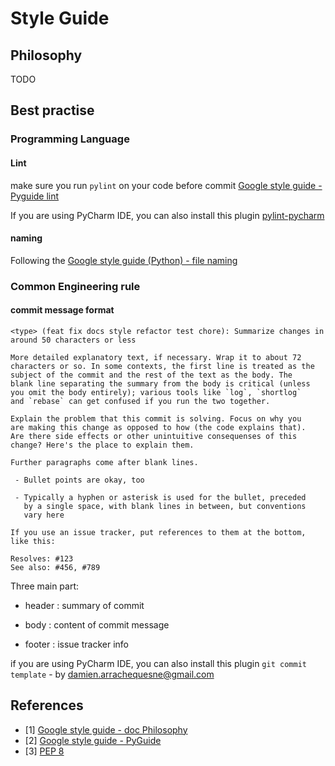# Style Guide


## Philosophy

TODO

## Best practise 

### Programming Language

#### Lint

make sure you run `pylint` on your code before commit
[Google style guide - Pyguide lint](https://google.github.io/styleguide/pyguide.html#21-lint)

If you are using PyCharm IDE, you can also install this plugin [pylint-pycharm](https://github.com/leinardi/pylint-pycharm) 

#### naming

Following the [Google style guide (Python) - file naming](http://google.github.io/styleguide/pyguide.html#3163-file-naming)


### Common Engineering rule

#### commit message format

```text
<type> (feat fix docs style refactor test chore): Summarize changes in around 50 characters or less

More detailed explanatory text, if necessary. Wrap it to about 72
characters or so. In some contexts, the first line is treated as the
subject of the commit and the rest of the text as the body. The
blank line separating the summary from the body is critical (unless
you omit the body entirely); various tools like `log`, `shortlog`
and `rebase` can get confused if you run the two together.

Explain the problem that this commit is solving. Focus on why you
are making this change as opposed to how (the code explains that).
Are there side effects or other unintuitive consequenses of this
change? Here's the place to explain them.

Further paragraphs come after blank lines.

 - Bullet points are okay, too

 - Typically a hyphen or asterisk is used for the bullet, preceded
   by a single space, with blank lines in between, but conventions
   vary here

If you use an issue tracker, put references to them at the bottom,
like this:

Resolves: #123
See also: #456, #789

```

Three main part:  

* header : <type> summary of commit

* body : content of commit message

* footer : issue tracker info


if you are using PyCharm IDE, you can also install this plugin `git commit template` - by damien.arrachequesne@gmail.com

## References

- [1] [Google style guide - doc Philosophy](https://github.com/google/styleguide/blob/gh-pages/docguide/philosophy.md)
- [2] [Google style guide - PyGuide](https://google.github.io/styleguide/pyguide.html)
- [3] [PEP 8](https://www.python.org/dev/peps/pep-0008/)
